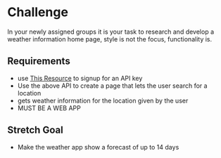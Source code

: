 # Challenge

In your newly assigned groups it is your task to research and develop a weather information home page, style is not the focus, functionality is.

## Requirements

- use [This Resource](https://home.openweathermap.org/users/sign_up) to signup for an API key
- Use the above API to create a page that lets the user search for a location
- gets weather information for the location given by the user
- MUST BE A WEB APP

## Stretch Goal

- Make the weather app show a forecast of up to 14 days
